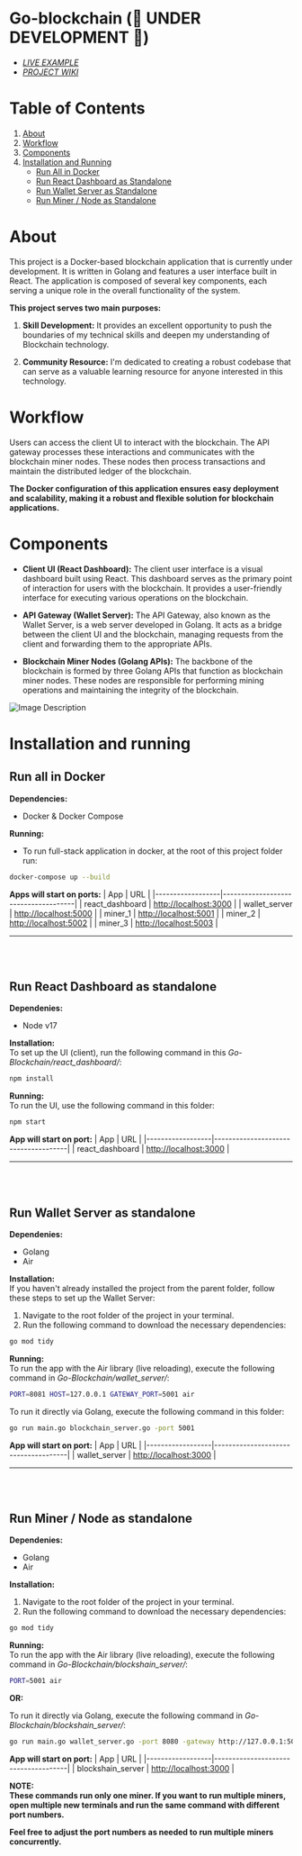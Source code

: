 
# Go-blockchain (🚧 UNDER DEVELOPMENT 🚧)
- [*LIVE EXAMPLE*](https://elarsaks.github.io/Go-blockchain/)
- [*PROJECT WIKI*](https://github.com/elarsaks/Go-blockchain/wiki) 


# Table of Contents
1. [About](#about)
2. [Workflow](#workflow)
3. [Components](#components)
4. [Installation and Running](#installation-and-running)
   - [Run All in Docker](#run-all-in-docker)
   - [Run React Dashboard as Standalone](#run-react-dashboard-as-standalone)
   - [Run Wallet Server as Standalone](#run-wallet-server-as-standalone)
   - [Run Miner / Node as Standalone](#run-miner--node-as-standalone)

# About  
This project is a Docker-based blockchain application that is currently under development. It is written in Golang and features a user interface built in React. The application is composed of several key components, each serving a unique role in the overall functionality of the system.

**This project serves two main purposes:**

1. **Skill Development:** It provides an excellent opportunity to push the boundaries of my technical skills and deepen my understanding of Blockchain technology.

2. **Community Resource:** I'm dedicated to creating a robust codebase that can serve as a valuable learning resource for anyone interested in this technology.


# Workflow
Users can access the client UI to interact with the blockchain. The API gateway processes these interactions and communicates with the blockchain miner nodes. These nodes then process transactions and maintain the distributed ledger of the blockchain.

**The Docker configuration of this application ensures easy deployment and scalability, making it a robust and flexible solution for blockchain applications.**


# Components
- **Client UI (React Dashboard):** The client user interface is a visual dashboard built using React. This dashboard serves as the primary point of interaction for users with the blockchain. It provides a user-friendly interface for executing various operations on the blockchain.

- **API Gateway (Wallet Server):** The API Gateway, also known as the Wallet Server, is a web server developed in Golang. It acts as a bridge between the client UI and the blockchain, managing requests from the client and forwarding them to the appropriate APIs.

- **Blockchain Miner Nodes (Golang APIs):** The backbone of the blockchain is formed by three Golang APIs that function as blockchain miner nodes. These nodes are responsible for performing mining operations and maintaining the integrity of the blockchain.

<img src="https://saks.digital/wp-content/uploads/2023/07/some.png" alt="Image Description" />

# Installation and running

## Run all in Docker
**Dependencies:**  
- Docker & Docker Compose  

**Running:**  
- To run full-stack application in docker, at the root of this project folder run:
```bash
docker-compose up --build
```

**Apps will start on ports:**
| App              | URL                                 |
|------------------|-------------------------------------|
| react_dashboard | [http://localhost:3000](http://localhost:3000) |
| wallet_server   | [http://localhost:5000](http://localhost:5000) |
| miner_1         | [http://localhost:5001](http://localhost:5001) |
| miner_2         | [http://localhost:5002](http://localhost:5002) |
| miner_3         | [http://localhost:5003](http://localhost:5003) |

---
<br></br>
## Run React Dashboard as standalone 
**Dependenies:**    
- Node v17  

**Installation:**  
To set up the UI (client), run the following command in this *Go-Blockchain/react_dashboard/*:
```bash
npm install
```

**Running:**  
To run the UI, use the following command in this folder:
```bash
npm start
```

**App will start on port:**
| App              | URL                                 |
|------------------|-------------------------------------|
| react_dashboard | [http://localhost:3000](http://localhost:3000) |


---
<br></br>
## Run Wallet Server as standalone
**Dependenies:**  
- Golang
- Air  

**Installation:**  
If you haven't already installed the project from the parent folder, follow these steps to set up the Wallet Server:
1. Navigate to the root folder of the project in your terminal.
2. Run the following command to download the necessary dependencies:
```bash
go mod tidy
```

**Running:**  
To run the app with the Air library (live reloading), execute the following command in *Go-Blockchain/wallet_server/*:
```bash
PORT=8081 HOST=127.0.0.1 GATEWAY_PORT=5001 air
```
To run it directly via Golang, execute the following command in this folder:
```bash
go run main.go blockchain_server.go -port 5001
```
**App will start on port:**
| App              | URL                                 |
|------------------|-------------------------------------|
| wallet_server | [http://localhost:3000](http://localhost:3000) |

---
<br></br>
## Run Miner / Node as standalone
**Dependenies:**  
- Golang
- Air  

**Installation:**  
1. Navigate to the root folder of the project in your terminal.
2. Run the following command to download the necessary dependencies:
```bash
go mod tidy
```

**Running:**  
To run the app with the Air library (live reloading), execute the following command in *Go-Blockchain/blockshain_server/*:
```bash
PORT=5001 air
```

**OR:**  

To run it directly via Golang, execute the following command in *Go-Blockchain/blockshain_server/*:
```bash
go run main.go wallet_server.go -port 8080 -gateway http://127.0.0.1:5001
```

**App will start on port:**
| App              | URL                                 |
|------------------|-------------------------------------|
| blockshain_server | [http://localhost:3000](http://localhost:3000) |

**NOTE:**  
**These commands run only one miner. If you want to run multiple miners, open multiple new terminals and run the same command with different port numbers.**

**Feel free to adjust the port numbers as needed to run multiple miners concurrently.**




